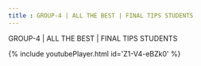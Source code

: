 ```yaml
---
title : GROUP-4 | ALL THE BEST | FINAL TIPS STUDENTS
---
```


GROUP-4 | ALL THE BEST | FINAL TIPS STUDENTS



{% include youtubePlayer.html id='Z1-V4-eBZk0' %}
